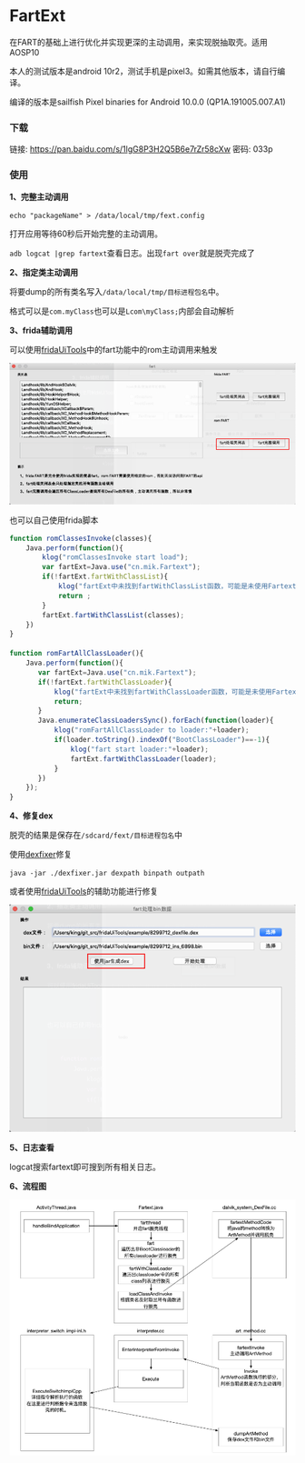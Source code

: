# FartExt
在FART的基础上进行优化并实现更深的主动调用，来实现脱抽取壳。适用AOSP10

本人的测试版本是android 10r2，测试手机是pixel3。如需其他版本，请自行编译。

编译的版本是sailfish  Pixel binaries for Android 10.0.0 (QP1A.191005.007.A1)

### 下载

链接: https://pan.baidu.com/s/1lgG8P3H2Q5B6e7rZr58cXw  密码: 033p

### 使用

**1、完整主动调用**

`echo "packageName" > /data/local/tmp/fext.config`

打开应用等待60秒后开始完整的主动调用。

`adb logcat |grep fartext`查看日志。出现`fart over`就是脱壳完成了

**2、指定类主动调用**

将要dump的所有类名写入`/data/local/tmp/目标进程包名`中。

格式可以是`com.myClass`也可以是`Lcom\myClass;`内部会自动解析

**3、frida辅助调用**

可以使用[fridaUiTools](https://github.com/dqzg12300/fridaUiTools)中的fart功能中的rom主动调用来触发

![image-20210805100343385](./img/image-20210805100343385.png)

也可以自己使用frida脚本

~~~javascript
function romClassesInvoke(classes){
    Java.perform(function(){
        klog("romClassesInvoke start load");
        var fartExt=Java.use("cn.mik.Fartext");
        if(!fartExt.fartWithClassList){
            klog("fartExt中未找到fartWithClassList函数，可能是未使用Fartext的rom")
            return ;
        }
        fartExt.fartWithClassList(classes);
    })
}

function romFartAllClassLoader(){
    Java.perform(function(){
       var fartExt=Java.use("cn.mik.Fartext");
       if(!fartExt.fartWithClassLoader){
           klog("fartExt中未找到fartWithClassLoader函数，可能是未使用Fartext的rom");
           return;
       }
       Java.enumerateClassLoadersSync().forEach(function(loader){
           klog("romFartAllClassLoader to loader:"+loader);
           if(loader.toString().indexOf("BootClassLoader")==-1){
               klog("fart start loader:"+loader);
               fartExt.fartWithClassLoader(loader);
           }
       })
    });
}
~~~

**4、修复dex**

脱壳的结果是保存在`/sdcard/fext/目标进程包名`中

使用[dexfixer](https://github.com/dqzg12300/dexfixer)修复

`java -jar ./dexfixer.jar dexpath binpath outpath`

或者使用[fridaUiTools](https://github.com/dqzg12300/fridaUiTools)的辅助功能进行修复

![image-20210805100310939](./img/image-20210805100310939.png)

**5、日志查看**

logcat搜索fartext即可搜到所有相关日志。

**6、流程图**

![image-20210804190809645](./img/image-20210804190809645.png)




